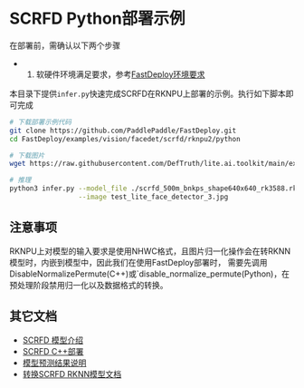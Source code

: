 # SCRFD Python部署示例

在部署前，需确认以下两个步骤

- 1. 软硬件环境满足要求，参考[FastDeploy环境要求](../../../../../../docs/cn/build_and_install/rknpu2.md)


本目录下提供`infer.py`快速完成SCRFD在RKNPU上部署的示例。执行如下脚本即可完成

```bash
# 下载部署示例代码
git clone https://github.com/PaddlePaddle/FastDeploy.git
cd FastDeploy/examples/vision/facedet/scrfd/rknpu2/python

# 下载图片
wget https://raw.githubusercontent.com/DefTruth/lite.ai.toolkit/main/examples/lite/resources/test_lite_face_detector_3.jpg

# 推理
python3 infer.py --model_file ./scrfd_500m_bnkps_shape640x640_rk3588.rknn \
                 --image test_lite_face_detector_3.jpg
```


## 注意事项
RKNPU上对模型的输入要求是使用NHWC格式，且图片归一化操作会在转RKNN模型时，内嵌到模型中，因此我们在使用FastDeploy部署时，
需要先调用DisableNormalizePermute(C++)或`disable_normalize_permute(Python)，在预处理阶段禁用归一化以及数据格式的转换。
## 其它文档

- [SCRFD 模型介绍](../README.md)
- [SCRFD C++部署](../cpp/README.md)
- [模型预测结果说明](../../../../../../docs/api/vision_results/README.md)
- [转换SCRFD RKNN模型文档](../README.md)
